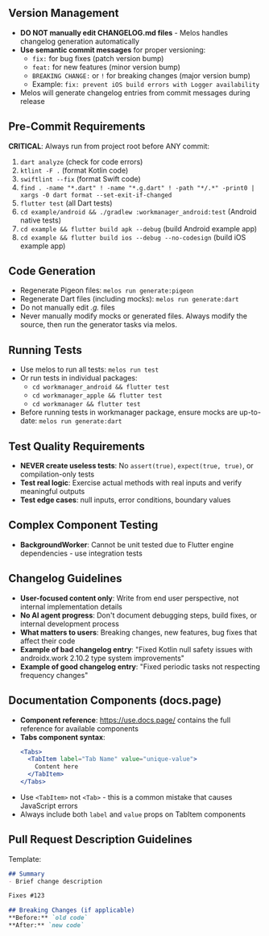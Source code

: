 ## Version Management
- **DO NOT manually edit CHANGELOG.md files** - Melos handles changelog generation automatically
- **Use semantic commit messages** for proper versioning:
  - `fix:` for bug fixes (patch version bump)
  - `feat:` for new features (minor version bump) 
  - `BREAKING CHANGE:` or `!` for breaking changes (major version bump)
  - Example: `fix: prevent iOS build errors with Logger availability`
- Melos will generate changelog entries from commit messages during release

## Pre-Commit Requirements
**CRITICAL**: Always run from project root before ANY commit:
1. `dart analyze` (check for code errors)
2. `ktlint -F .` (format Kotlin code)
3. `swiftlint --fix` (format Swift code)
4. `find . -name "*.dart" ! -name "*.g.dart" ! -path "*/.*" -print0 | xargs -0 dart format --set-exit-if-changed`
5. `flutter test` (all Dart tests)
6. `cd example/android && ./gradlew :workmanager_android:test` (Android native tests)
7. `cd example && flutter build apk --debug` (build Android example app)
8. `cd example && flutter build ios --debug --no-codesign` (build iOS example app)

## Code Generation
- Regenerate Pigeon files: `melos run generate:pigeon`
- Regenerate Dart files (including mocks): `melos run generate:dart`
- Do not manually edit *.g.* files
- Never manually modify mocks or generated files. Always modify the source, then run the generator tasks via melos.

## Running Tests
- Use melos to run all tests: `melos run test`
- Or run tests in individual packages:
  - `cd workmanager_android && flutter test`
  - `cd workmanager_apple && flutter test` 
  - `cd workmanager && flutter test`
- Before running tests in workmanager package, ensure mocks are up-to-date: `melos run generate:dart`

## Test Quality Requirements
- **NEVER create useless tests**: No `assert(true)`, `expect(true, true)`, or compilation-only tests
- **Test real logic**: Exercise actual methods with real inputs and verify meaningful outputs
- **Test edge cases**: null inputs, error conditions, boundary values

## Complex Component Testing
- **BackgroundWorker**: Cannot be unit tested due to Flutter engine dependencies - use integration tests

## Changelog Guidelines
- **User-focused content only**: Write from end user perspective, not internal implementation details
- **No AI agent progress**: Don't document debugging steps, build fixes, or internal development process
- **What matters to users**: Breaking changes, new features, bug fixes that affect their code
- **Example of bad changelog entry**: "Fixed Kotlin null safety issues with androidx.work 2.10.2 type system improvements"
- **Example of good changelog entry**: "Fixed periodic tasks not respecting frequency changes"

## Documentation Components (docs.page)
- **Component reference**: https://use.docs.page/ contains the full reference for available components
- **Tabs component syntax**:
  ```jsx
  <Tabs>
    <TabItem label="Tab Name" value="unique-value">
      Content here
    </TabItem>
  </Tabs>
  ```
- Use `<TabItem>` not `<Tab>` - this is a common mistake that causes JavaScript errors
- Always include both `label` and `value` props on TabItem components

## Pull Request Description Guidelines

Template:
```markdown
## Summary
- Brief change description

Fixes #123

## Breaking Changes (if applicable)
**Before:** `old code`
**After:** `new code`
```